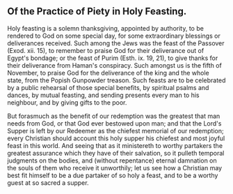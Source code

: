 ## Of the Practice of Piety in Holy Feasting.

Holy feasting is a solemn thanksgiving, appointed by authority, to be
rendered to God on some special day, for some extraordinary blessings
or deliverances received. Such among the Jews was the feast of the
Passover (Exod. xii. 15), to remember to praise God for their
deliverance out of Egypt's bondage; or the feast of Purim (Esth. ix.
19, 21), to give thanks for their deliverance from Haman's conspiracy.
Such amongst us is the fifth of November, to praise God for the
deliverance of the king and the whole state, from the Popish Gunpowder
treason. Such feasts are to be celebrated by a public rehearsal of
those special benefits, by spiritual psalms and dances, by mutual
feasting, and sending presents every man to his neighbour, and by
giving gifts to the poor.

But forasmuch as the benefit of our redemption was the greatest that
man needs from God, or that God ever bestowed upon man; and that the
Lord's Supper is left by our Redeemer as the chiefest memorial of our
redemption; every Christian should account this holy supper his
chiefest and most joyful feast in this world. And seeing that as it
ministereth to worthy partakers the greatest assurance which they have
of their salvation, so it pulleth temporal judgments on the bodies, and
(without repentance) eternal damnation on the souls of them who receive
it unworthily; let us see how a Christian may best fit himself to be a
due partaker of so holy a feast, and to be a worthy guest at so sacred
a supper.
